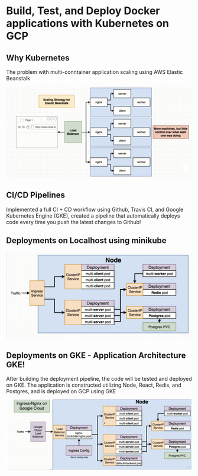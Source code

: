 # Build, Test, and Deploy Docker applications with Kubernetes on GCP

## Why Kubernetes

The problem with multi-conntainer application scaling using AWS Elastic Beanstalk

![Scaling Strategy for Elastic Beanstalk](https://github.com/PavanKumarMadduri/Multi-Kubernetes/blob/master/Scaling%20Strategy%20for%20EB.png?raw=true)


## CI/CD Pipelines

Implemented a full CI + CD workflow using Github, Travis CI, and Google Kubernetes Engine (GKE), created a pipeline that automatically deploys code every time you push the latest changes to Github!

## Deployments on Localhost using minikube 

![Kubernetes Deployment on Localhost](https://github.com/PavanKumarMadduri/Multi-Kubernetes/blob/master/Kubernetes%20Deployment%20on%20Localhost.png?raw=true)

## Deployments on GKE - Application Architecture GKE!

After building the deployment pipeline, the code will be tested and deployed on GKE. The application is constructed utilizing Node, React, Redis, and Postgres, and is deployed on GCP using GKE

![Application Architecture](https://github.com/PavanKumarMadduri/Multi-Kubernetes/blob/master/Kubernetes%20Deployment%20on%20GCP.png?raw=true)

